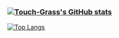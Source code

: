 ### [![Touch-Grass's GitHub stats](https://github-readme-stats.vercel.app/api?username=Touch-Grass)](https://github.com/Touch-Grass/github-readme-stats)
[![Top Langs](https://github-readme-stats.vercel.app/api/top-langs/?username=Touch-Grass&layout=compact)](https://github.com/anuraghazra/github-readme-stats)
